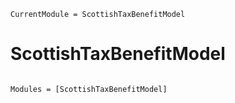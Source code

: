 ```@meta
CurrentModule = ScottishTaxBenefitModel
```

# ScottishTaxBenefitModel

```@index
```

```@autodocs
Modules = [ScottishTaxBenefitModel]
```
